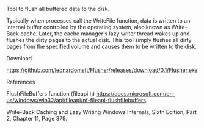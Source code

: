 Tool to flush all buffered data to the disk.

Typically when processes call the WriteFile function, data is written to an internal buffer controlled by the operating system, also known as Write-Back cache. Later, the cache manager's lazy writer thread wakes up and flushes the dirty pages to the actual disk. This tool simply flushes all dirty pages from the specified volume and causes them to be written to the disk.

Download

https://github.com/leonardomsft/Flusher/releases/download/0.1/Flusher.exe



References

FlushFileBuffers function (fileapi.h) https://docs.microsoft.com/en-us/windows/win32/api/fileapi/nf-fileapi-flushfilebuffers

Write-Back Caching and Lazy Writing Windows Internals, Sixth Edition, Part 2, Chapter 11, Page 379.
